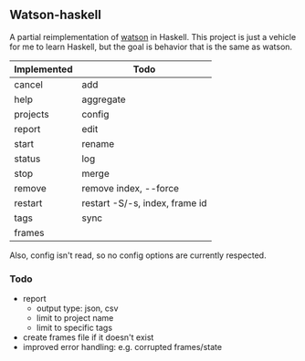 ## Watson-haskell

A partial reimplementation of [watson](http://tailordev.github.io/Watson/) in Haskell. This project is just a vehicle for me to learn Haskell, but the goal is behavior that is the same as watson.

| Implemented | Todo  |
|--------|-------|
| cancel | add |
| help | aggregate |
| projects | config |
| report | edit |
| start | rename |
| status | log |
| stop | merge |
| remove | remove index, --force |
| restart | restart -S/-s, index, frame id |
| tags | sync |
| frames | |

Also, config isn't read, so no config options are currently respected.

### Todo
- report
  - output type: json, csv
  - limit to project name
  - limit to specific tags
- create frames file if it doesn't exist
- improved error handling: e.g. corrupted frames/state

